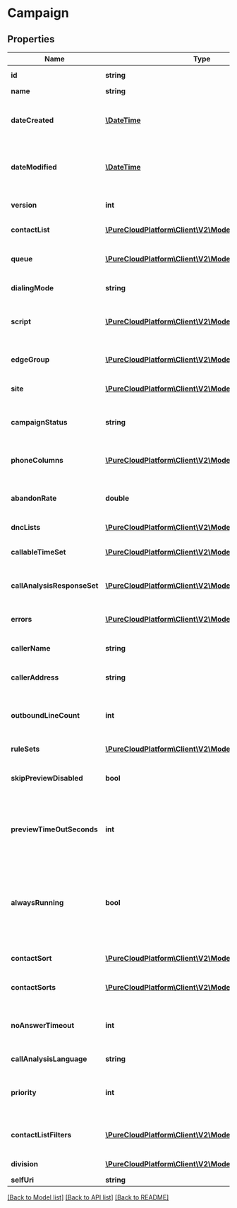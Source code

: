 # Campaign

## Properties
Name | Type | Description | Notes
------------ | ------------- | ------------- | -------------
**id** | **string** | The globally unique identifier for the object. | [optional] 
**name** | **string** | The name of the Campaign. | 
**dateCreated** | [**\DateTime**](\DateTime.md) | Creation time of the entity. Date time is represented as an ISO-8601 string. For example: yyyy-MM-ddTHH:mm:ss.SSSZ | [optional] 
**dateModified** | [**\DateTime**](\DateTime.md) | Last modified time of the entity. Date time is represented as an ISO-8601 string. For example: yyyy-MM-ddTHH:mm:ss.SSSZ | [optional] 
**version** | **int** | Required for updates, must match the version number of the most recent update | [optional] 
**contactList** | [**\PureCloudPlatform\Client\V2\Model\DomainEntityRef**](DomainEntityRef.md) | The ContactList for this Campaign to dial. | 
**queue** | [**\PureCloudPlatform\Client\V2\Model\DomainEntityRef**](DomainEntityRef.md) | The Queue for this Campaign to route calls to. Required for all dialing modes except agentless. | [optional] 
**dialingMode** | **string** | The strategy this Campaign will use for dialing. | 
**script** | [**\PureCloudPlatform\Client\V2\Model\DomainEntityRef**](DomainEntityRef.md) | The Script to be displayed to agents that are handling outbound calls. Required for all dialing modes except agentless. | [optional] 
**edgeGroup** | [**\PureCloudPlatform\Client\V2\Model\DomainEntityRef**](DomainEntityRef.md) | The EdgeGroup that will place the calls. Required for all dialing modes except preview. | [optional] 
**site** | [**\PureCloudPlatform\Client\V2\Model\DomainEntityRef**](DomainEntityRef.md) | The identifier of the site to be used for dialing; can be set in place of an edge group. | [optional] 
**campaignStatus** | **string** | The current status of the Campaign. A Campaign may be turned &#39;on&#39; or &#39;off&#39;. Required for updates. | [optional] 
**phoneColumns** | [**\PureCloudPlatform\Client\V2\Model\PhoneColumn[]**](PhoneColumn.md) | The ContactPhoneNumberColumns on the ContactList that this Campaign should dial. | 
**abandonRate** | **double** | The targeted abandon rate percentage. Required for progressive, power, and predictive campaigns. | [optional] 
**dncLists** | [**\PureCloudPlatform\Client\V2\Model\DomainEntityRef[]**](DomainEntityRef.md) | DncLists for this Campaign to check before placing a call. | [optional] 
**callableTimeSet** | [**\PureCloudPlatform\Client\V2\Model\DomainEntityRef**](DomainEntityRef.md) | The callable time set for this campaign to check before placing a call. | [optional] 
**callAnalysisResponseSet** | [**\PureCloudPlatform\Client\V2\Model\DomainEntityRef**](DomainEntityRef.md) | The call analysis response set to handle call analysis results from the edge. Required for all dialing modes except preview. | [optional] 
**errors** | [**\PureCloudPlatform\Client\V2\Model\RestErrorDetail[]**](RestErrorDetail.md) | A list of current error conditions associated with the campaign. | [optional] 
**callerName** | **string** | The caller id name to be displayed on the outbound call. | 
**callerAddress** | **string** | The caller id phone number to be displayed on the outbound call. | 
**outboundLineCount** | **int** | The number of outbound lines to be concurrently dialed. Only applicable to non-preview campaigns; only required for agentless. | [optional] 
**ruleSets** | [**\PureCloudPlatform\Client\V2\Model\DomainEntityRef[]**](DomainEntityRef.md) | Rule sets to be applied while this campaign is dialing. | [optional] 
**skipPreviewDisabled** | **bool** | Whether or not agents can skip previews without placing a call. Only applicable for preview campaigns. | [optional] 
**previewTimeOutSeconds** | **int** | The number of seconds before a call will be automatically placed on a preview. A value of 0 indicates no automatic placement of calls. Only applicable to preview campaigns. | [optional] 
**alwaysRunning** | **bool** | Indicates (when true) that the campaign will remain on after contacts are depleted, allowing additional contacts to be appended/added to the contact list and processed by the still-running campaign. The campaign can still be turned off manually. | [optional] 
**contactSort** | [**\PureCloudPlatform\Client\V2\Model\ContactSort**](ContactSort.md) | The order in which to sort contacts for dialing, based on a column. | [optional] 
**contactSorts** | [**\PureCloudPlatform\Client\V2\Model\ContactSort[]**](ContactSort.md) | The order in which to sort contacts for dialing, based on up to four columns. | [optional] 
**noAnswerTimeout** | **int** | How long to wait before dispositioning a call as &#39;no-answer&#39;. Default 30 seconds. Only applicable to non-preview campaigns. | [optional] 
**callAnalysisLanguage** | **string** | The language the edge will use to analyze the call. | [optional] 
**priority** | **int** | The priority of this campaign relative to other campaigns that are running on the same queue. 5 is the highest priority, 1 the lowest. | [optional] 
**contactListFilters** | [**\PureCloudPlatform\Client\V2\Model\DomainEntityRef[]**](DomainEntityRef.md) | Filter to apply to the contact list before dialing. Currently a campaign can only have one filter applied. | [optional] 
**division** | [**\PureCloudPlatform\Client\V2\Model\DomainEntityRef**](DomainEntityRef.md) | The division this campaign belongs to. | [optional] 
**selfUri** | **string** | The URI for this object | [optional] 

[[Back to Model list]](../README.md#documentation-for-models) [[Back to API list]](../README.md#documentation-for-api-endpoints) [[Back to README]](../README.md)


